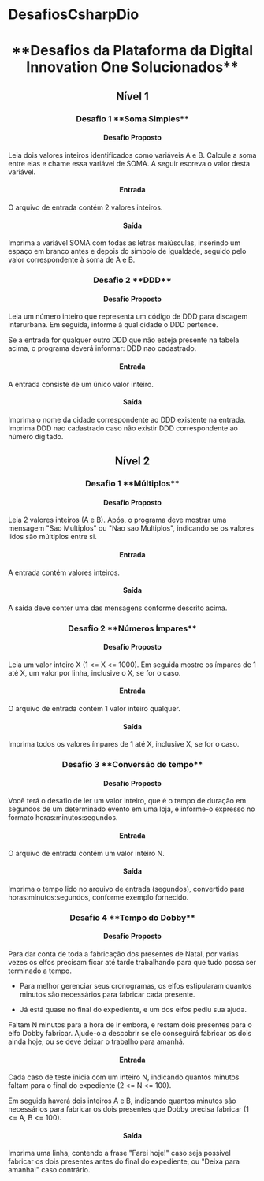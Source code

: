 # DesafiosCsharpDio

<h1 align="center">**Desafios da Plataforma da Digital Innovation One Solucionados**</h1>


<h2 align="center">Nível 1</h2>

<h3 align="center">Desafio 1 **Soma Simples**</h3>

<p align="center">
<h4 align="center">Desafio Proposto</h4>
Leia dois valores inteiros identificados como variáveis A e B. Calcule a soma entre elas e chame essa variável de SOMA.
A seguir escreva o valor desta variável.

<h4 align="center">Entrada</h4>
O arquivo de entrada contém 2 valores inteiros.

<h4 align="center">Saída</h4>
Imprima a variável SOMA com todas as letras maiúsculas, inserindo um espaço em branco antes e depois do símbolo de igualdade, seguido pelo valor correspondente à soma de A e B.
</p>



<h3 align="center">Desafio 2 **DDD**</h3>

<p align="center">
<h4 align="center">Desafio Proposto</h4>
Leia um número inteiro que representa um código de DDD para discagem interurbana. Em seguida, informe à qual cidade o DDD pertence.

Se a entrada for qualquer outro DDD que não esteja presente na tabela acima, o programa deverá informar:
DDD nao cadastrado.

<h4 align="center">Entrada</h4>
A entrada consiste de um único valor inteiro.

<h4 align="center">Saída</h4>
Imprima o nome da cidade correspondente ao DDD existente na entrada. Imprima DDD nao cadastrado caso não existir DDD correspondente ao número digitado.
</p>



<h2 align="center">Nível 2</h2>

<h3 align="center">Desafio 1 **Múltiplos**</h3>

<p align="center">
<h4 align="center">Desafio Proposto</h4>
Leia 2 valores inteiros (A e B). Após, o programa deve mostrar uma mensagem "Sao Multiplos" ou "Nao sao Multiplos", indicando se os valores lidos são múltiplos entre si.

<h4 align="center">Entrada</h4>
A entrada contém valores inteiros.

<h4 align="center">Saída</h4>
A saída deve conter uma das mensagens conforme descrito acima.
</p>



<h3 align="center">Desafio 2 **Números Ímpares**</h3>

<p align="center">
<h4 align="center">Desafio Proposto</h4>
Leia um valor inteiro X (1 <= X <= 1000). Em seguida mostre os ímpares de 1 até X, um valor por linha, inclusive o X, se for o caso.

<h4 align="center">Entrada</h4>
O arquivo de entrada contém 1 valor inteiro qualquer.

<h4 align="center">Saída</h4>
Imprima todos os valores ímpares de 1 até X, inclusive X, se for o caso.
</p>



<h3 align="center">Desafio 3 **Conversão de tempo**</h3>

<p align="center">
<h4 align="center">Desafio Proposto</h4>
Você terá o desafio de ler um valor inteiro, que é o tempo de duração em segundos de um determinado evento em uma loja, e informe-o expresso no formato horas:minutos:segundos.

<h4 align="center">Entrada</h4>
O arquivo de entrada contém um valor inteiro N.

<h4 align="center">Saída</h4>
Imprima o tempo lido no arquivo de entrada (segundos), convertido para horas:minutos:segundos, conforme exemplo fornecido.
</p>



<h3 align="center">Desafio 4 **Tempo do Dobby**</h3>

<p align="center">
<h4 align="center">Desafio Proposto</h4>
Para dar conta de toda a fabricação dos presentes de Natal, por várias vezes os elfos precisam ficar até tarde trabalhando para que tudo possa ser terminado a tempo.

- Para melhor gerenciar seus cronogramas, os elfos estipularam quantos minutos são necessários para fabricar cada presente.

- Já está quase no final do expediente, e um dos elfos pediu sua ajuda.

Faltam N minutos para a hora de ir embora, e restam dois presentes para o elfo Dobby fabricar. Ajude-o a descobrir se ele conseguirá fabricar os dois ainda hoje, ou se deve deixar o trabalho para amanhã.

<h4 align="center">Entrada</h4>
Cada caso de teste inicia com um inteiro N, indicando quantos minutos faltam para o final do expediente (2 <= N <= 100).

Em seguida haverá dois inteiros A e B, indicando quantos minutos são necessários para fabricar os dois presentes que Dobby precisa fabricar (1 <= A, B <= 100).

<h4 align="center">Saída</h4>
Imprima uma linha, contendo a frase "Farei hoje!" caso seja possível fabricar os dois presentes antes do final do expediente, ou "Deixa para amanha!" caso contrário.

</p>



